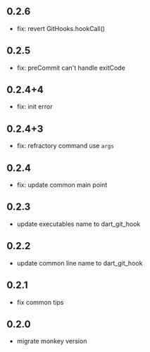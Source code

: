 ## 0.2.6

- fix: revert GitHooks.hookCall()

## 0.2.5

- fix: preCommit can't handle exitCode

## 0.2.4+4

- fix: init error

## 0.2.4+3

- fix: refractory command use `args`

## 0.2.4

- fix: update common main point

## 0.2.3

- update executables name to dart_git_hook

## 0.2.2

- update common line name to dart_git_hook

## 0.2.1

- fix common tips

## 0.2.0

- migrate monkey version